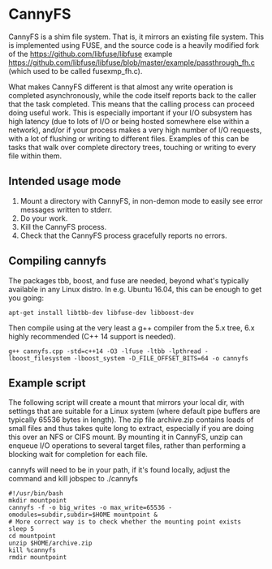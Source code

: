 # CannyFS

CannyFS is a shim file system. That is, it mirrors an existing file system. This is implemented using FUSE, and the source code is a heavily
modified fork of the https://github.com/libfuse/libfuse example https://github.com/libfuse/libfuse/blob/master/example/passthrough_fh.c (which used to be called fusexmp_fh.c).

What makes CannyFS different is that almost any write operation is completed asynchronously, while the code itself reports back
to the caller that the task completed. This means that the calling process can proceed doing useful work. This is especially important
if your I/O subsystem has high latency (due to lots of I/O or being hosted somewhere else within a network), and/or if your process
makes a very high number of I/O requests, with a lot of flushing or writing to different files. Examples of this can be tasks that walk over
complete directory trees, touching or writing to every file within them.

## Intended usage mode

1. Mount a directory with CannyFS, in non-demon mode to easily see error messages written to stderr.
2. Do your work.
3. Kill the CannyFS process.
4. Check that the CannyFS process gracefully reports no errors.

## Compiling cannyfs
The packages tbb, boost, and fuse are needed, beyond what's typically available in any Linux distro. In e.g. Ubuntu 16.04, this can be enough to get you going:
```
apt-get install libtbb-dev libfuse-dev libboost-dev
```

Then compile using at the very least a g++ compiler from the 5.x tree, 6.x highly recommended (C++ 14 support is needed).
```
g++ cannyfs.cpp -std=c++14 -O3 -lfuse -ltbb -lpthread -lboost_filesystem -lboost_system -D_FILE_OFFSET_BITS=64 -o cannyfs
```

## Example script
The following script will create a mount that mirrors your local dir, with settings that are suitable for a Linux system
(where default pipe buffers are typically 65536 bytes in length). The zip file archive.zip contains loads of small files and thus takes
quite long to extract, especially if you are doing this over an NFS or CIFS mount. By mounting it in CannyFS, unzip can enqueue I/O operations
to several target files, rather than performing a blocking wait for completion for each file.

cannyfs will need to be in your path, if it's found locally, adjust the command and kill jobspec to ./cannyfs
```
#!/usr/bin/bash
mkdir mountpoint
cannyfs -f -o big_writes -o max_write=65536 -omodules=subdir,subdir=$HOME mountpoint &
# More correct way is to check whether the mounting point exists
sleep 5
cd mountpoint
unzip $HOME/archive.zip
kill %cannyfs
rmdir mountpoint
```
